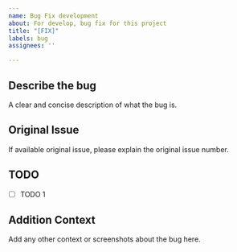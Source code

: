 ```yaml
---
name: Bug Fix development
about: For develop, bug fix for this project
title: "[FIX]"
labels: bug
assignees: ''

---
```


## Describe the bug<br/>
A clear and concise description of what the bug is.

## Original Issue<br/>
If available original issue, please explain the original issue number.

## TODO<br/>
- [ ] TODO 1

## Addition Context<br/>
Add any other context or screenshots about the bug here.